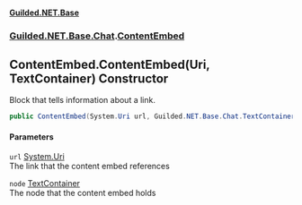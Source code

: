 #### [Guilded.NET.Base](Guilded_NET_Base.md 'Guilded.NET.Base')
### [Guilded.NET.Base.Chat](Guilded_NET_Base.md#Guilded_NET_Base_Chat 'Guilded.NET.Base.Chat').[ContentEmbed](ContentEmbed.md 'Guilded.NET.Base.Chat.ContentEmbed')
## ContentEmbed.ContentEmbed(Uri, TextContainer) Constructor
Block that tells information about a link.  
```csharp
public ContentEmbed(System.Uri url, Guilded.NET.Base.Chat.TextContainer node);
```
#### Parameters
<a name='Guilded_NET_Base_Chat_ContentEmbed_ContentEmbed(System_Uri_Guilded_NET_Base_Chat_TextContainer)_url'></a>
`url` [System.Uri](https://docs.microsoft.com/en-us/dotnet/api/System.Uri 'System.Uri')  
The link that the content embed references
  
<a name='Guilded_NET_Base_Chat_ContentEmbed_ContentEmbed(System_Uri_Guilded_NET_Base_Chat_TextContainer)_node'></a>
`node` [TextContainer](TextContainer.md 'Guilded.NET.Base.Chat.TextContainer')  
The node that the content embed holds
  
